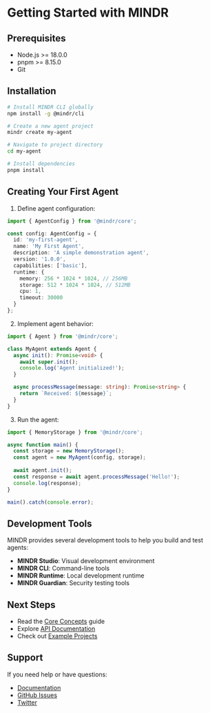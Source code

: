 # Getting Started with MINDR

## Prerequisites

- Node.js >= 18.0.0
- pnpm >= 8.15.0
- Git

## Installation

```bash
# Install MINDR CLI globally
npm install -g @mindr/cli

# Create a new agent project
mindr create my-agent

# Navigate to project directory
cd my-agent

# Install dependencies
pnpm install
```

## Creating Your First Agent

1. Define agent configuration:

```typescript
import { AgentConfig } from '@mindr/core';

const config: AgentConfig = {
  id: 'my-first-agent',
  name: 'My First Agent',
  description: 'A simple demonstration agent',
  version: '1.0.0',
  capabilities: ['basic'],
  runtime: {
    memory: 256 * 1024 * 1024, // 256MB
    storage: 512 * 1024 * 1024, // 512MB
    cpu: 1,
    timeout: 30000
  }
};
```

2. Implement agent behavior:

```typescript
import { Agent } from '@mindr/core';

class MyAgent extends Agent {
  async init(): Promise<void> {
    await super.init();
    console.log('Agent initialized!');
  }

  async processMessage(message: string): Promise<string> {
    return `Received: ${message}`;
  }
}
```

3. Run the agent:

```typescript
import { MemoryStorage } from '@mindr/core';

async function main() {
  const storage = new MemoryStorage();
  const agent = new MyAgent(config, storage);
  
  await agent.init();
  const response = await agent.processMessage('Hello!');
  console.log(response);
}

main().catch(console.error);
```

## Development Tools

MINDR provides several development tools to help you build and test agents:

- **MINDR Studio**: Visual development environment
- **MINDR CLI**: Command-line tools
- **MINDR Runtime**: Local development runtime
- **MINDR Guardian**: Security testing tools

## Next Steps

- Read the [Core Concepts](./core-concepts.md) guide
- Explore [API Documentation](./api/index.md)
- Check out [Example Projects](./examples/index.md)

## Support

If you need help or have questions:

- [Documentation](https://docs.mind-r.xyz)
- [GitHub Issues](https://github.com/MINDR-AI/MINDR/issues)
- [Twitter](https://x.com/MINDR_AI) 
